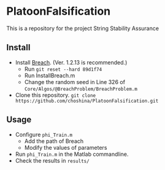 # PlatoonFalsification

This is a repository for the project String Stability Assurance

## Install
- Install [Breach](https://github.com/decyphir/breach). (Ver. 1.2.13 is recommended.)
  - Run `git reset --hard 89d1f74`
  - Run InstallBreach.m
  - Change the random seed in Line 326 of `Core/Algos/@BreachProblem/BreachProblem.m`
- Clone this repository.
   `git clone https://github.com/choshina/PlatoonFalsification.git`
   
## Usage
- Configure `phi_Train.m`
  - Add the path of Breach
  - Modify the values of parameters
- Run `phi_Train.m` in the Matlab commandline.
- Check the results in `results/`

